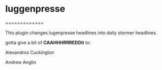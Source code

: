 # luggenpresse
=============

This plugin changes lugenpresse headlines into daily stormer headlines.

gotta give a bit of **CAAHHHRRREDDit** to:

Alexandros Cuckington


Andrew Anglin
